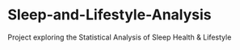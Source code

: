# Sleep-and-Lifestyle-Analysis
Project exploring the Statistical Analysis of Sleep Health &amp; Lifestyle
